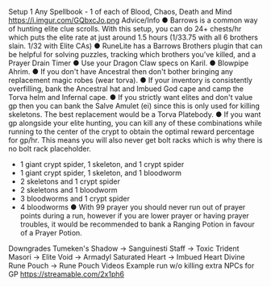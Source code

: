 Setup 1
Any Spellbook - 1 of each of Blood, Chaos, Death and Mind
https://i.imgur.com/GQbxcJo.png
Advice/Info
● Barrows is a common way of hunting elite clue scrolls. With this setup, you can do 24+ chests/hr which puts the elite rate at just around 1.5 hours (1/33.75 with all 6 brothers slain. 1/32 with Elite CAs)
● RuneLite has a Barrows Brothers plugin that can be helpful for solving puzzles, tracking which brothers you've killed, and a Prayer Drain Timer
● Use your Dragon Claw specs on Karil.
● Blowpipe Ahrim.
● If you don't have Ancestral then don't bother bringing any replacement magic robes (wear torva).
● If your inventory is consistently overfilling, bank the Ancestral hat and Imbued God cape and camp the Torva helm and Infernal cape.
● If you strictly want elites and don't value gp then you can bank the Salve Amulet (ei) since this is only used for killing skeletons. The best replacement would be a Torva Platebody.
● If you want gp alongside your elite hunting, you can kill any of these combinations while running to the center of the crypt to obtain the optimal reward percentage for gp/hr. This means you will also never get bolt racks which is why there is no bolt rack placeholder. 
- 1 giant crypt spider, 1 skeleton, and 1 crypt spider
- 1 giant crypt spider, 1 skeleton, and 1 bloodworm
- 2 skeletons and 1 crypt spider
- 2 skeletons and 1 bloodworm
- 3 bloodworms and 1 crypt spider 
- 4 bloodworms
● With 99 prayer you should never run out of prayer points during a run, however if you are lower prayer or having prayer troubles, it would be recommended to bank a Ranging Potion in favour of a Prayer Potion.

Downgrades
Tumeken's Shadow → Sanguinesti Staff → Toxic Trident
Masori → Elite Void → Armadyl
Saturated Heart → Imbued Heart
Divine Rune Pouch → Rune Pouch
Videos
Example run w/o killing extra NPCs for GP https://streamable.com/2x1ph6
